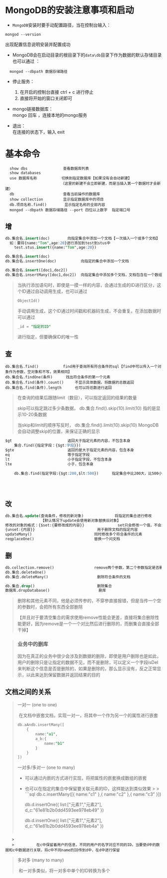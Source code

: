 MongoDB的安装注意事项和启动
=

- `MongoDB`安装时要手动配置路径，当在控制台输入：

```shell
mongod --version
```

出现配置信息说明安装并配置成功

- MongoDB会在启动目录的根目录下的`data\db`目录下作为数据的默认存储目录  
  也可以通过 ：

```shell
  mongod --dbpath 数据存储路径
```

- 停止服务：
  1. 在开启的控制台直接 ctrl + c 进行停止
  2. 直接将开始的窗口关闭即可


- mongo链接数据库：   
  mongo 回车 ，连接本地的mongo服务
- 退出：   
  在连接的状态下，输入 exit

基本命令
=

```shell
  show dbs                查看数据库列表
  show databases
  use 数据库名称           切换到指定数据库【如果没有会自动新建】
                         （这里的新建不会立即新建，而是当插入第一个数据时才会新建）
  db                      查看当前操作的数据库
  show collection         显示指定数据库中的项目
  db.项目名称.find()        显示指定名称的全部内容
  mongod --dbpath 数据存储路径 --port 四位以上数字  指定端口号 
```

增
-

```sql
db.集合名.insert(doc)        向指定集合中添加一个文档【一次插入一个或多个文档】
  如：要将{name:"Tom",age:20}进行添加到test到stus中
    test.stus.insert({name:"Tom",age:20})

db.集合名.insert(doc)			
db.集合名.insertOne(doc)			向指定的集合中添加一个文档

db.集合名.insert([doc1,doc2])
db.集合名.insertMany([doc1,doc2])	向指定集合中添加多个文档，文档包含在一个数组中
```

> 当执行添加语句时，即使是一摸一样的内容，会通过生成的ID进行区分，这个ID通过自动调用生成，也可以通过
>
>   ```sql
>   ObjectId()
>   ```
>
>   手动调用生成，这个ID通过时间戳和机器码生成，不会重复。在添加数据时可以通过
>
>   `````````````````````sql
>   _id = "指定的ID"
>   `````````````````````
>
>   进行指定，但要确保ID的唯一性

## 查

```aql
db.集合名.find()			find用于查询所有符合条件的sql【find中可以传入一个对象作为参数，空对象和不写，效果相同】
db.集合名.findOne(条件)		找出符合条件的第一个元素
db.集合名.find(条件).count()		不显示具体数据，将数据的总数返回
db.集合名.find(条件).length 		也可以将总数进行返回
```

> 在查询的结果后跟随limit（数目），可以指定返回的结果的数量
>
>   skip可以指定跳过多少条数据， db.集合.find().skip(10).limit(10)    指的是显示10-20条数据
>
>   当skip和limit的顺序写反时， db.集合.find().limit(10).skip(10)    MongoDB会自动调整skip的位置，来保证正确的显示

```sql
$gt							返回大于指定元素的内容，不包含本身
	集合.find({指定字段：{$gt:字段}})
$gte						返回的是大于指定元素的内容，包含本身
eq							等于指定字段
lt							小于指定字段，不包含本身
lte							小于，包含本身
	
	db.集合.find(指定字段:{$gt:200,$lt:500})		指定集合中比200大，比500小，多个条件使用逗号间隔
	
	
	
```

## 改

```sql
db.集合名.update(查询条件，修改的新对象)				将指定的集合进行修改
				【默认情况下update会使用新对象替换旧对象】		
修改的对象的格式：{$set:{要修改成的内容}}				set只会修改一个值，不会进行全部的替换
{unset:{内容}}							用于删除文档的指定内容
updateMany()							同时修改多个符合条件的元素
reqplaceOne()							替换一个问文档
```

## 删

```sql
db.collection.remove()					remove两个参数，第二个参数指定是否删多个，是的话就是删一个，默认全删
db.集合.deleteOne()
db.集合.deleteMany()						删除符合条件的文档

db.集合.drop()							删除集合
数据库.dropDatabase()						删库
```

> 删除和其他元素不同，他是必须传参的，不穿参直接报错，但是当传一个空的参数时，会把所有东西全部删除
>
>   【并且对于要清空集合的需求使用remove性能会更差，直接将集合删除性能更好，因为remove是一个一个对比然后进行删除的，而删集合直接全部干掉】

> ### 业务中的删库
>
>   因为在真正的业务中很少会涉及到数据的删除，即使是用户删除也是如此，用户的删除只是让指定的数据不见，而不是删除，可以定义一个字段isDel来判断这个信息是否是删除的，如果是删除的，那么显示没有，反之正常显示，以此来达到保留数据并返回结果的目的

## 文档之间的关系

> 一对一    (one to one)
>
>   ​ 在文档中嵌套文档，实现一对一，将其中一个作为另一个的属性进行嵌套
>
>   ```sql
>   db.aAndb.insertMany([
>       {
>           name:"a1",
>           a_b:{
>               name:"b1"
>           }
>       }
>   ])
>   ```
>
>   一对多/多对一 (one to many)
>
>    - 可以通过内嵌的方式进行实现，将把属性的嵌套换成数组的嵌套
>
>    - 也可以在指定的集合中保留要关联元素的ID，这样能达到类似效果
       >
       >         ```sql
>         db.c.insertMany([{
>             name:"c1"
>         },{
>             name:"c2"
>         },{
>             name:"c3"
>         }])
>         
>         db.d.insertOne({
>             list:["元素1","元素2"],
>             d_c:"61e81b2b0dd4593ee978eb49"
>         })
>         
>         db.d.insertOne({
>             list:["元素1","元素2"],
>             d_c:"61e81b2b0dd4593ee978eb4a"
>         })
>         ```
       >
       >         ​ 在c中保留着用户的信息，不同的用户的名字对应不同的ID，当要使d中的数据和c中数据进行关联，将c中不同name的ID传到d中，在d中进行保留
>
>   多对多    (many to many)
>
>   ​ 和一对多类似，将一对多中单个的ID转换为多个
